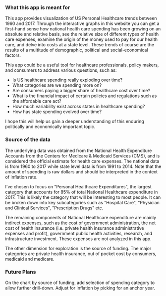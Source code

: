 ### What this app is meant for

This app provides visualization of US Personal Healthcare trends between 1960 and 2017. Through the interactive graphs in this website you can get a first-hand sense how national health care spending has been growing on an absolute and relative basis, see the relative size of different types of health care expenses, examine the origin of the money used to pay for our health care, and delve into costs at a state level. These trends of course are the results of a multitude of demographic, political and social-economical factors. 

This app could be a useful tool for healthcare professionals, policy makers, and consumers to address various questions, such as: 
+ Is US healthcare spending really exploding over time?
+ What categories are we spending more on?
+ Are consumers paying a bigger share of healthcare cost over time? 
+ What is the financial impact of certain policies and regulations such as the affordable care act?
+ How much variability exist across states in healthcare spending?
+ How has state spending evolved over time?

I hope this will help us gain a deeper understanding of this enduring politically and economically important topic. 

### Source of the data
The underlying data was obtained from the National Health Expenditure Accounts from the Centers for Medicare & Medicaid Services (CMS), and is considered the official estimate for health care expenses. The national data is from 1960 to 2017 while state level data is from 1991 to 2014. Note that the amount of spending is raw dollars and should be interpreted in the context of inflation rate.

I've chosen to focus on "Personal Healthcare Expenditures", the largest category that accounts for 85% of total National Healthcare expenditure in 2017. This is likely the category that will be interesting to most people. It can be broken down into key subcategories such as "Hospital Care", "Physician and Clinical Services", "Prescription Drugs" etc. 

The remaining components of National Healthcare expenditure are mainly indirect expenses, such as the cost of government administration, the net cost of health insurance (i.e. private health insurance administrative expenses and profit), government public health activities, research, and infrastructure investment. These expenses are not analyzed in this app. 

The other dimension for exploration is the source of funding. The major categories are private health insurance, out of pocket cost by consumers, medicaid and medicare. 

### Future Plans 
On the chart by source of funding, add selection of spending category to allow further drill-down. Adjust for inflation by picking for an anchor year. 


